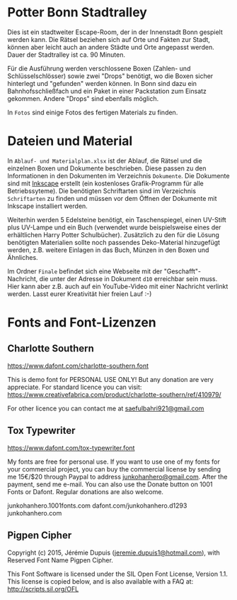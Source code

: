 # Potter Bonn Stadtralley

Dies ist ein stadtweiter Escape-Room, der in der Innenstadt Bonn gespielt werden kann. Die Rätsel beziehen sich auf Orte und Fakten zur Stadt, können aber leicht auch an andere Städte und Orte angepasst werden. Dauer der Stadtralley ist ca. 90 Minuten.

Für die Ausführung werden verschlossene Boxen (Zahlen- und Schlüsselschlösser) sowie zwei "Drops" benötigt, wo die Boxen sicher hinterlegt und "gefunden" werden können. In Bonn sind dazu ein Bahnhofsschließfach und ein Paket in einer Packstation zum Einsatz gekommen. Andere "Drops" sind ebenfalls möglich.

In `Fotos` sind einige Fotos des fertigen Materials zu finden.

# Dateien und Material

In `Ablauf- und Materialplan.xlsx` ist der Ablauf, die Rätsel und die einzelnen Boxen und Dokumente beschrieben. Diese passen zu den Informationen in den Dokumenten im Verzeichnis `Dokumente`. Die Dokumente sind mit [Inkscape](https://inkscape.org/de/) erstellt (ein kostenloses Grafik-Programm für alle Betriebssyteme). Die benötigten Schriftarten sind im Verzeichnis `Schriftarten` zu finden und müssen vor dem Öffnen der Dokumente mit Inkscape installiert werden.

Weiterhin werden 5 Edelsteine benötigt, ein Taschenspiegel, einen UV-Stift plus UV-Lampe und ein Buch (verwendet wurde beispielsweise eines der erhältlichen Harry Potter Schulbücher). Zusätzlich zu den für die Lösung benötigten Materialien sollte noch passendes Deko-Material hinzugefügt werden, z.B. weitere Einlagen in das Buch, Münzen in den Boxen und Ähnliches.

Im Ordner `Finale` befindet sich eine Webseite mit der "Geschafft"-Nachricht, die unter der Adresse in Dokument `d10` erreichbar sein muss. Hier kann aber z.B. auch auf ein YouTube-Video mit einer Nachricht verlinkt werden. Lasst eurer Kreativität hier freien Lauf :-)

# Fonts and Font-Lizenzen

## Charlotte Southern
https://www.dafont.com/charlotte-southern.font

This is demo font for PERSONAL USE ONLY! But any donation are very appreciate. For standard licence you can visit:
https://www.creativefabrica.com/product/charlotte-southern/ref/410979/

For other licence you can contact me at saefulbahri921@gmail.com

## Tox Typewriter
https://www.dafont.com/tox-typewriter.font

My fonts are free for personal use. If you want  to use one of my fonts for your commercial project, you can buy the commercial license by sending me 15€/$20 through Paypal to address junkohanhero@gmail.com. After the payment, send me e-mail. You can also use the Donate button on 1001 Fonts or Dafont. Regular donations are also welcome.

junkohanhero.1001fonts.com
dafont.com/junkohanhero.d1293
junkohanhero.com

## Pigpen Cipher
Copyright (c) 2015, Jérémie Dupuis (jeremie.dupuis1@hotmail.com),
with Reserved Font Name Pigpen Cipher.

This Font Software is licensed under the SIL Open Font License, Version 1.1.
This license is copied below, and is also available with a FAQ at:
http://scripts.sil.org/OFL